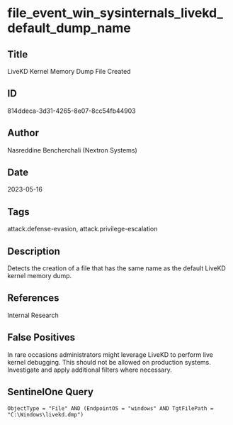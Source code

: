 # file_event_win_sysinternals_livekd_default_dump_name

## Title
LiveKD Kernel Memory Dump File Created

## ID
814ddeca-3d31-4265-8e07-8cc54fb44903

## Author
Nasreddine Bencherchali (Nextron Systems)

## Date
2023-05-16

## Tags
attack.defense-evasion, attack.privilege-escalation

## Description
Detects the creation of a file that has the same name as the default LiveKD kernel memory dump.

## References
Internal Research

## False Positives
In rare occasions administrators might leverage LiveKD to perform live kernel debugging. This should not be allowed on production systems. Investigate and apply additional filters where necessary.

## SentinelOne Query
```
ObjectType = "File" AND (EndpointOS = "windows" AND TgtFilePath = "C:\Windows\livekd.dmp")

```